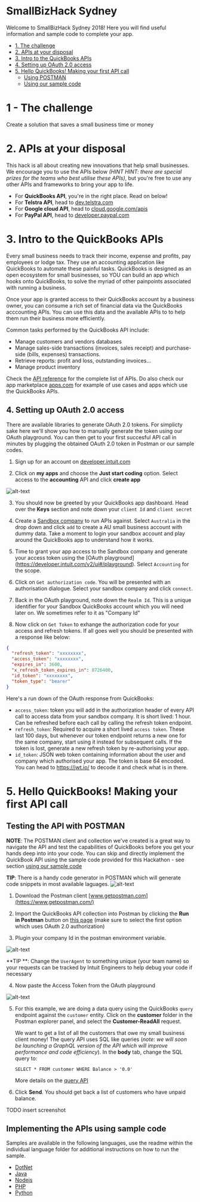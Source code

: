 # SmallBizHack Sydney
Welcome to SmallBizHack Sydney 2018! Here you will find useful information and sample code to complete your app. 

* [1. The challenge](#1-the-challenge)
* [2. APIs at your disposal](#apis-at-your-disposal)
* [3. Intro to the QuickBooks APIs](#intro-to-the-quickbooks-apis)
* [4. Setting up OAuth 2.0 access](#setting-up-oauth-2.0-access)
* [5. Hello QuickBooks! Making your first API call](#hello-quickBooks)
    *  [Using POSTMAN](#postman)
    *  [Using our sample code](#sample-code)

# 1 - The challenge
Create a solution that saves a small business time or money

# 2. APIs at your disposal
This hack is all about creating new innovations that help small businesses. We encourage you to use the APIs below _(HINT HINT: there are special prizes for the teams who best utilise these APIs)_, but you're free to use any other APIs and frameworks to bring your app to life. 

* For **QuickBooks API**, you're in the right place. Read on below!
* For **Telstra API**, head to [dev.telstra.com](https://dev.telstra.com/)
* For **Google cloud API**, head to [cloud.google.com/apis](https://cloud.google.com/apis/)
* For **PayPal API**, head to [developer.paypal.com](https://developer.paypal.com/)

# 3. Intro to the QuickBooks APIs
Every small business needs to track their income, expense and profits, pay employees or lodge tax. They use an accounting application like QuickBooks to automate these painful tasks. QuickBooks is designed as an open ecosystem for small businesses, so YOU can build an app which hooks onto QuickBooks, to solve the myriad of other painpoints associated with running a business. 

Once your app is granted access to their QuickBooks account by a business owner, you can consume a rich set of financial data via the QuickBooks acccounting APIs. You can use this data and the available  APIs to to help them run their business more efficiently. 

Common tasks performed by the QuickBooks API include:
* Manage customers and vendors databases 
* Manage sales-side transactions (invoices, sales receipt) and purchase-side (bills, expenses) transactions.
* Retrieve reports: profit and loss, outstanding invoices...
* Manage product inventory

Check the [API reference](https://developer.intuit.com/docs/api/accounting) for the complete list of APIs. Do also check our app marketplace [apps.com](https://www.apps.com) for example of use cases and apps which use the QuickBooks APIs.

## 4. Setting up OAuth 2.0 access

There are available libraries to generate OAuth 2.0 tokens. For simplicty sake here we'll show you how to manually generate the token using our OAuth playground. You can then get to your first succesful API call in minutes by plugging the obtained OAuth 2.0 token in Postman or our sample codes.

1. Sign up for an account on [​developer.intuit.com](​https://developer.intuit.com)

2. Click on **my apps** and choose the **Just start coding** option. Select access to the **accounting** API and click **create app**

![alt-text](https://github.com/jplemoussu/smallbizhack-sydney/blob/master/Images/create-app.png "create your QuickBooks app") 

3. You should now be greeted by your QuickBooks app dashboard. Head over the **Keys** section and note down your `client Id` and `client secret`

4. Create a [Sandbox company](https://developer.intuit.com/v2/ui#/sandbox) to run APIs against. Select `Australia` in the drop down and click `add` to create a AU small business account with dummy data. Take a moment to login your sandbox account and play around the QuickBooks app to understand how it works.

5. Time to grant your app access to the Sandbox company and generate your access token using the [OAuth playground] (https://developer.intuit.com/v2/ui#/playground). Select `Accounting` for the scope.

6. Click on `Get authorization code`. You will be presented with an authorisation dialogue. Select your sandbox company and click `connect`. 

7. Back in the OAuth playground, note down the `Realm Id`. This is a unique identifier for your Sandbox QuickBooks account which you will need later on.  We sometimes refer to it as "Company Id"

8. Now click on `Get Token` to exhange the authorization code for your access and refresh tokens. If all goes well you should be presented with a response like below:

```json
{
  "refresh_token": "xxxxxxxx",
  "access_token": "xxxxxxxx",
  "expires_in": 3600,
  "x_refresh_token_expires_in": 8726400,
  "id_token": "xxxxxxxx",
  "token_type": "bearer"
}
```

Here's a run down of the OAuth response from QuickBooks:

* `access_token`: token you will add in the authorization header of every API call to access data from your sandbox company. It is short lived: 1 hour. Can be refreshed before each call by calling the refresh token endpoint.
* `refresh_token`: Required to acquire a short lived `access token`. These last 100 days, but whenever our token endpoint returns a new one for the same company, start using it instead for subsequent calls. If the token is lost, generate a new refresh token by re-authorising your app.
* `id_token`: JSON web token containing information about the user and company which authorised your app. The token is base 64 encoded. You can head to https://jwt.io/ to decode it and check what is in there.

# 5. Hello QuickBooks! Making your first API call

## Testing the API with POSTMAN

 **NOTE**: The POSTMAN client and collection we've created is  a great way to navigate the API and test the capabilities of QuickBooks before you get your hands deep into into your code. You can skip and directly implement the QuickBook API using the sample code provided for this Hackathon - see section [using our sample code](#sample-code) 

**TIP**: There is a handy code generator in POSTMAN which will generate code snippets in most available laguages. ![alt-text](https://github.com/IntuitDeveloper/intuitdeveloper.github.io/blob/master/smallbizhack-sydney/Images/postman-code-snippets.jpg "Postman code snippets") 

1. Download the Postman client [www.getpostman.com](https://www.getpostman.com/)

2. Import the QuickBooks API collection into Postman by clicking the **Run in Postman** button on [this page](https://developer.intuit.com/docs/00_quickbooks_online/2_build/20_explore_the_quickbooks_online_api/20_postman) (make sure to select the first option which uses OAuth 2.0 authorization)

3. Plugin your company Id in the postman environment variable.

![alt-text](https://github.com/IntuitDeveloper/intuitdeveloper.github.io/blob/master/smallbizhack-sydney/Images/postman-variables.jpg "Postman environment variables") 

**TIP **: Change the `UserAgent` to something unique (your team name) so your requests can be tracked by Intuit Engineers to help debug your code if necessary

4. Now paste the Access Token from the OAuth playground 

![alt-text](https://github.com/IntuitDeveloper/intuitdeveloper.github.io/blob/master/smallbizhack-sydney/Images/postman-update-access-token.jpg "Postman access token") 


5. For this example, we are doing a data query using the QuickBooks `query` endpoint against the `customer` entity. Click on the **customer** folder in the Postman explorer panel, and select the **Customer-ReadAll** request.

    We want to get a list of all the customers that owe my small business client money! The query API uses SQL like queries (_note: we will soon be launching a GraphQL version of the API which will improve performance and code efficiency_). In the **body** tab, change the SQL query to:

    ```SELECT * FROM customer WHERE Balance > '0.0'```
 
    More details on the [query API](https://developer.intuit.com/docs/00_quickbooks_online/2_build/20_explore_the_quickbooks_online_api/50_data_queries)

6. Click **Send**. You should get back a list of customers who have unpaid balance.

TODO insert screenshot

## Implementing the APIs using sample code

Samples are available in the following languages, use the readme within the individual language folder for additional instructions on how to run the sample.
* [DotNet](dotnet)
* [Java](java)
* [Nodejs](nodejs)
* [PHP](php)
* [Python](python)










